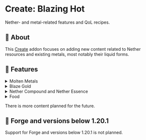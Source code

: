 # Create: Blazing Hot

Nether- and metal-related features and QoL recipes.

## 📝 About

This [Create](https://modrinth.com/mod/create-fabric) addon focuses on adding new content related to Nether resources
and existing metals, most notably their liquid forms.

## 🔧 Features

<details>
    <summary>Molten Metals</summary>
    <p>Create: Blazing Hot adds molten variants of metals to the game. Currently, only Gold and Blaze Gold have their liquid forms, but more will be added in the future.</p>
    <p>There are new filling recipes using Molten Gold for Golden Carrots, Glistering Melons and Golden Apples.</p>
    <p>Molten metals can also interact with Water:</p>
    <ul>
        <li>Molten Gold turns into Cobblestone, but it's way faster than Lava.</li>
        <li>Molten Blaze Gold turns into Netherrack.</li>
    </ul>
</details>

<details>
    <summary>Blaze Gold</summary>
    <p>This new alloy is the main part of the mod. It is obtained by mixing Molten Gold and a new ingredient - <b>Nether Essence</b>. Blaze Gold is used in various recipes:</p>
    <ul>
        <li>Crushing Blaze Gold Rods has a chance of dropping Blaze Powder, allowing for easy automation of it.</li>
        <li>Blaze Gold Rods are also used in the crafting of Modern Lamps - a new block to light up your builds, and Blaze Arrows - a new type of arrow that deals extra damage when shot in The Nether dimension!</li>
        <li>Either Blaze Gold Nuggets or Molten Blaze Gold can be used to craft Blaze Carrots, which stop the player from burning on being eaten.</li>
        <li>Molten Blaze Gold can be used to craft new variants of Apples, that give longer Fire Resistance effect and are more damage-focused.</li>
    </ul>
    <p>More features for Blaze Gold are planned, such as Blaze Casings and some new machinery!</p>
</details>

<details>
    <summary>Nether Compound and Nether Essence</summary>
    <p>Nether Compound can be obtained by mixing some Overworld and Nether materials together. It can be haunted into the Nether Essence. Currently, it's only used in the Blaze Gold recipe, but there is more content planned for these items.</p>
</details>

<details>
    <summary>Food</summary>
    <p>This mod adds new Apple and Carrot variants:</p>
    <ul>
        <li><b>Blaze Carrot</b> - has the stats of a Golden Carrot, but it also extinguishes on consumption</li>
        <li><b>Blaze Apple</b> - crafted with Blaze Gold, has the effects of the Golden Apple and 5 minutes of Fire Resistance</li>
        <li><b>Stellar Blaze Apple</b> - crafted by deploying a Nether Star on a Blaze Apple and gives 8 minutes of Fire Resistance instead of 5</li>
        <li><b>Enchanted Blaze Apple</b> - crafted in Sequenced Assembly, has the effects of the Stellar Blaze Apple, but gives Absorption III instead of I and also gives Strength for 5 minutes</li>
        <li><b>Stellar Golden Apple</b> - has the stats of a Golden Apple and also gives Fire Resistance for 5 minutes; can be crafted into an Enchanted Golden Apple</li>
    </ul>
    <ul>
        <li>There are more foods planned in the future for other metals.</li>
    </ul>
</details>

There is more content planned for the future.

## 🔨 Forge and versions below 1.20.1

Support for Forge and versions below 1.20.1 is not planned.
